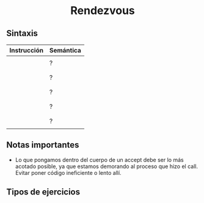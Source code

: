 <center>

# Rendezvous

</center>

## Sintaxis

<table>
  <thead>
    <tr>
      <th>Instrucción</th>
      <th>Semántica</th>
    </tr>
  </thead>
<tr><td>

```ada

```

</td><td>
?
<tr><td>

```ada

```

</td><td>
?
<tr><td>

```ada

```

</td><td>
?
<tr><td>

```ada

```

</td><td>
?
<tr><td>

```ada

```

</td><td>
?
</table>

## Notas importantes

-   Lo que pongamos dentro del cuerpo de un accept debe ser lo más acotado posible, ya que estamos demorando al proceso que hizo el call. Evitar poner código ineficiente o lento allí.

## Tipos de ejercicios
